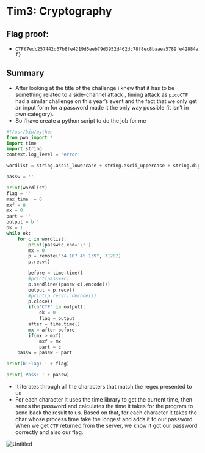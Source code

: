 # Tim3: Cryptography

## Flag proof:

- `CTF{7edc257442d67b8fe4219d5eeb79d3952d462dc78f8ec8baaea5789fe42884af}`

## Summary

- After looking at the title of the challenge i knew that it has to be something related to a side-channel attack , timing attack as `picoCTF` had a similar challenge on this year’s event and the fact that we only get an input form for a password  made it the only way possible (it isn’t in pwn category).
- So i’have create a python script to do the job for me

```python
#!/usr/bin/python
from pwn import *
import time
import string
context.log_level = 'error'

wordlist = string.ascii_lowercase + string.ascii_uppercase + string.digits

passw = ''

print(wordlist)
flag = ''
max_time  = 0
mxf = 0
mx = 0
part = ''
output = b''
ok = 1
while ok:
    for c in wordlist:
        print(passw+c,end='\r')
        mx = 0
        p = remote("34.107.45.139", 31202)
        p.recv()

        before = time.time()
        #print(passw+c)
        p.sendline((passw+c).encode())
        output = p.recv()
        #print(p.recv().decode())
        p.close()
        if(b'CTF' in output):
            ok = 0
            flag = output
        after = time.time()
        mx = after-before
        if(mx > mxf):
            mxf = mx
            part = c
    passw = passw + part

print(b'Flag: ' + flag)

print('Pass: ' + passw)
```

- It iterates through all the characters that match the regex presented to us
- For each character it uses the time library to get the current time, then sends the password and calculates the time it takes for the program to send back the result to us. Based on that, for each character it takes the char whose process time take the longest and adds it to our password. When we get `CTF` returned from the server, we know it got our password correctly and also our flag.

![Untitled](Tim3%20Cryptography%20205eccee361a4cc6910838114aea8a91/Untitled.png)

##